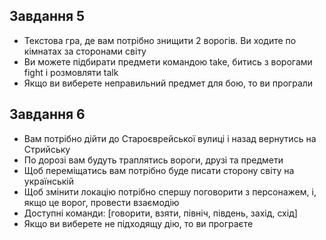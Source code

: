 ## Завдання 5 </br>
- Текстова гра, де вам потрібно знищити 2 ворогів. Ви ходите по кімнатах за сторонами світу </br>
- Ви можете підбирати предмети командою take, битись з ворогами fight і розмовляти talk </br>
- Якщо ви виберете неправильний предмет для бою, то ви програли </br>
## Завдання 6 </br>
- Вам потрібно дійти до Староєврейської вулиці і назад вернутись на Стрийську </br>
- По дорозі вам будуть траплятись вороги, друзі та предмети </br>
- Щоб переміщатись вам потрібно буде писати сторону світу на українській </br>
- Щоб змінити локацію потрібно спершу поговорити з персонажем, і, якщо це ворог, провести взаємодію </br>
- Доступні команди: [говорити, взяти, північ, південь, захід, схід] </br>
- Якщо ви виберете не підходящу дію, то ви програєте
